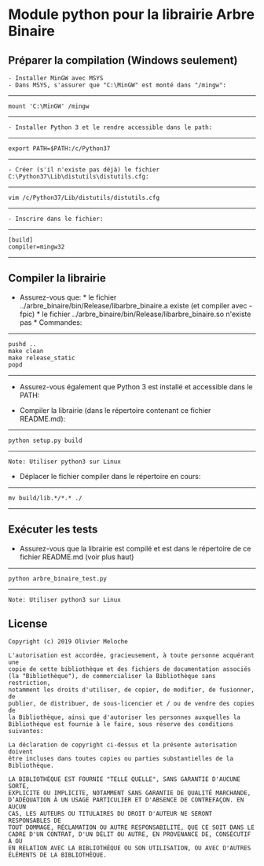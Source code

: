 Module python pour la librairie Arbre Binaire
==========================================

Préparer la compilation (Windows seulement)
-------------------------------------------

	- Installer MinGW avec MSYS
	- Dans MSYS, s'assurer que "C:\MinGW" est monté dans "/mingw":

***

	mount 'C:\MinGW' /mingw

***

	- Installer Python 3 et le rendre accessible dans le path:

***

	export PATH=$PATH:/c/Python37

***

	- Créer (s'il n'existe pas déjà) le fichier C:\Python37\Lib\distutils\distutils.cfg:

***

	vim /c/Python37/Lib/distutils/distutils.cfg

***

	- Inscrire dans le fichier:

***

	[build]
	compiler=mingw32

***



Compiler la librairie
---------------------

  - Assurez-vous que:
		* le fichier ../arbre_binaire/bin/Release/libarbre_binaire.a existe (et compiler avec -fpic)
		* le fichier ../arbre_binaire/bin/Release/libarbre_binaire.so n'existe pas
		* Commandes:

***

	pushd ..
	make clean
	make release_static
	popd

***

  - Assurez-vous également que Python 3 est installé et accessible dans le PATH:

  - Compiler la librairie (dans le répertoire contenant ce fichier README.md):

***

	python setup.py build

***
	Note: Utiliser python3 sur Linux

  - Déplacer le fichier compiler dans le répertoire en cours:

***

	mv build/lib.*/*.* ./

***

Exécuter les tests
------------------

  - Assurez-vous que la librairie est compilé et est dans le répertoire de ce fichier README.md (voir plus haut)

***

	python arbre_binaire_test.py

***
	Note: Utiliser python3 sur Linux

License
-------

    Copyright (c) 2019 Olivier Meloche

    L'autorisation est accordée, gracieusement, à toute personne acquérant une
    copie de cette bibliothèque et des fichiers de documentation associés
    (la "Bibliothèque"), de commercialiser la Bibliothèque sans restriction,
    notamment les droits d'utiliser, de copier, de modifier, de fusionner, de
    publier, de distribuer, de sous-licencier et / ou de vendre des copies de
    la Bibliothèque, ainsi que d'autoriser les personnes auxquelles la
    Bibliothèque est fournie à le faire, sous réserve des conditions suivantes:

    La déclaration de copyright ci-dessus et la présente autorisation doivent
    être incluses dans toutes copies ou parties substantielles de la
    Bibliothèque.

    LA BIBLIOTHÈQUE EST FOURNIE "TELLE QUELLE", SANS GARANTIE D'AUCUNE SORTE,
    EXPLICITE OU IMPLICITE, NOTAMMENT SANS GARANTIE DE QUALITÉ MARCHANDE,
    D’ADÉQUATION À UN USAGE PARTICULIER ET D'ABSENCE DE CONTREFAÇON. EN AUCUN
    CAS, LES AUTEURS OU TITULAIRES DU DROIT D'AUTEUR NE SERONT RESPONSABLES DE
    TOUT DOMMAGE, RÉCLAMATION OU AUTRE RESPONSABILITÉ, QUE CE SOIT DANS LE
    CADRE D'UN CONTRAT, D'UN DÉLIT OU AUTRE, EN PROVENANCE DE, CONSÉCUTIF À OU
    EN RELATION AVEC LA BIBLIOTHÈQUE OU SON UTILISATION, OU AVEC D'AUTRES
    ÉLÉMENTS DE LA BIBLIOTHÈQUE.

